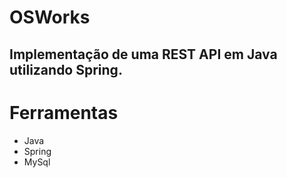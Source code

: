 # OSWorks
## Implementação de uma REST API em Java utilizando Spring.

# Ferramentas
  - Java
  - Spring
  - MySql
